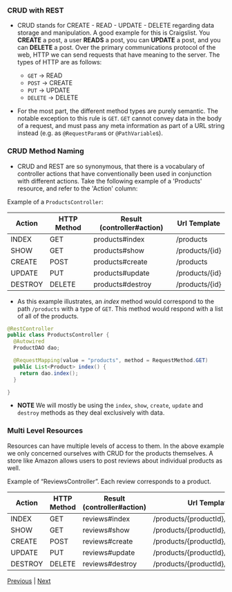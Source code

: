 ### CRUD with REST

* CRUD stands for CREATE - READ - UPDATE - DELETE regarding data storage and manipulation. A good example for this is Craigslist. You **CREATE** a post, a user **READS** a  post, you can **UPDATE** a post, and you can **DELETE** a post. Over the primary communications protocol of the web, HTTP we can send requests that have meaning to the server. The types of HTTP are as follows:
  * `GET` -> READ
  * `POST` -> CREATE
  * `PUT` -> UPDATE
  * `DELETE` -> DELETE

* For the most part, the different method types are purely semantic. The notable exception to this rule is `GET`. `GET` cannot convey data in the body of a request, and must pass any meta information as part of a URL string instead (e.g. as `@RequestParam`s or `@PathVariable`s).

### CRUD Method Naming
* CRUD and REST are so synonymous, that there is a vocabulary of controller actions that have conventionally been used in conjunction with different actions. Take the following example of a 'Products' resource, and refer to the 'Action' column:

Example of a `ProductsController`:

| Action | HTTP Method | Result (controller#action) | Url Template |
|--------|-------------|----------------------------|--------------|
| INDEX | GET | products#index | /products |
| SHOW | GET | products#show | /products/{id} |
| CREATE | POST | products#create | /products |
| UPDATE | PUT | products#update | /products/{id} |
| DESTROY | DELETE | products#destroy | /products/{id} |

* As this example illustrates, an *index* method would correspond to the path `/products` with a type of `GET`. This method would respond with a list of all of the products.


```java
@RestController
public class ProductsController {
  @Autowired
  ProductDAO dao;

  @RequestMapping(value = "products", method = RequestMethod.GET)
  public List<Product> index() {
    return dao.index();
  }

}
```

* **NOTE** We will mostly be using the `index`, `show`, `create`, `update` and `destroy` methods as they deal exclusively with data.

### Multi Level Resources
Resources can have multiple levels of access to them. In the above example we only concerned ourselves with CRUD for the products themselves. A store like Amazon allows users to post reviews about individual products as well.

Example of “ReviewsController”. Each review corresponds to a product.

| Action | HTTP Method | Result (controller#action) | Url Template |
|--------|-------------|----------------------------|--------------|
| INDEX | GET | reviews#index | /products/{productId}/reviews |
| SHOW | GET | reviews#show | /products/{productId}/reviews/{id} |
| CREATE | POST | reviews#create | /products/{productId}/reviews |
| UPDATE | PUT | reviews#update | /products/{productId}/reviews/{id} |
| DESTROY | DELETE | reviews#destroy | /products/{productId}/reviews/{id} |


[Previous](pingPong.md) | [Next](../ch3/README.md)
